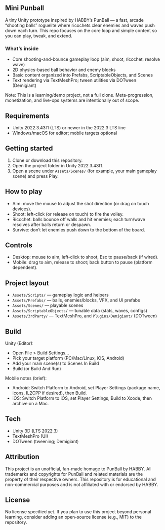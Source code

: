 ## Mini Punball

A tiny Unity prototype inspired by HABBY’s PunBall — a fast, arcade “shooting balls” roguelite where ricochets clear enemies and waves push down each turn. This repo focuses on the core loop and simple content so you can play, tweak, and extend.

### What’s inside
- Core shooting-and-bounce gameplay loop (aim, shoot, ricochet, resolve wave)
- 2D physics-based ball behavior and enemy blocks
- Basic content organized into Prefabs, ScriptableObjects, and Scenes
- Text rendering via TextMeshPro; tween utilities via DOTween (Demigiant)

Note: This is a learning/demo project, not a full clone. Meta-progression, monetization, and live-ops systems are intentionally out of scope.

## Requirements
- Unity 2022.3.43f1 (LTS) or newer in the 2022.3 LTS line
- Windows/macOS for editor; mobile targets optional

## Getting started
1. Clone or download this repository.
2. Open the project folder in Unity 2022.3.43f1.
3. Open a scene under `Assets/Scenes/` (for example, your main gameplay scene) and press Play.

## How to play
- Aim: move the mouse to adjust the shot direction (or drag on touch devices).
- Shoot: left-click (or release on touch) to fire the volley.
- Ricochet: balls bounce off walls and hit enemies; each turn/wave resolves after balls return or despawn.
- Survive: don’t let enemies push down to the bottom of the board.

## Controls
- Desktop: mouse to aim, left-click to shoot, Esc to pause/back (if wired).
- Mobile: drag to aim, release to shoot; back button to pause (platform dependent).

## Project layout
- `Assets/Scripts/` — gameplay logic and helpers
- `Assets/Prefabs/` — balls, enemies/blocks, VFX, and UI prefabs
- `Assets/Scenes/` — playable scenes
- `Assets/ScriptableObjects/` — tunable data (stats, waves, configs)
- `Assets/3rdParty/` — TextMeshPro, and `Plugins/Demigiant/` (DOTween)

## Build
Unity (Editor):
- Open File > Build Settings…
- Pick your target platform (PC/Mac/Linux, iOS, Android)
- Add your main scene(s) to Scenes In Build
- Build (or Build And Run)

Mobile notes (brief):
- Android: Switch Platform to Android, set Player Settings (package name, icons, IL2CPP if desired), then Build.
- iOS: Switch Platform to iOS, set Player Settings, Build to Xcode, then archive on a Mac.

## Tech
- Unity 3D (LTS 2022.3)
- TextMeshPro (UI)
- DOTween (tweening; Demigiant)

## Attribution
This project is an unofficial, fan-made homage to PunBall by HABBY. All trademarks and copyrights for PunBall and related materials are the property of their respective owners. This repository is for educational and non-commercial purposes and is not affiliated with or endorsed by HABBY.

## License
No license specified yet. If you plan to use this project beyond personal learning, consider adding an open-source license (e.g., MIT) to the repository.

